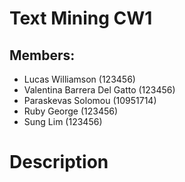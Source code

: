# Text Mining CW1

## Members:
- Lucas Williamson (123456)
- Valentina Barrera Del Gatto (123456)
- Paraskevas Solomou (10951714)
- Ruby George (123456)
- Sung Lim (123456)


# Description


